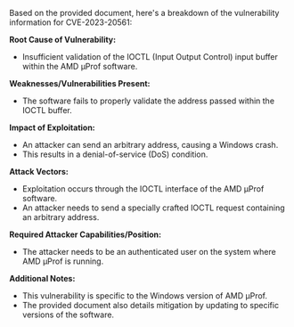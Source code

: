 Based on the provided document, here's a breakdown of the vulnerability information for CVE-2023-20561:

**Root Cause of Vulnerability:**
- Insufficient validation of the IOCTL (Input Output Control) input buffer within the AMD µProf software.

**Weaknesses/Vulnerabilities Present:**
- The software fails to properly validate the address passed within the IOCTL buffer.

**Impact of Exploitation:**
- An attacker can send an arbitrary address, causing a Windows crash.
- This results in a denial-of-service (DoS) condition.

**Attack Vectors:**
- Exploitation occurs through the IOCTL interface of the AMD µProf software.
- An attacker needs to send a specially crafted IOCTL request containing an arbitrary address.

**Required Attacker Capabilities/Position:**
- The attacker needs to be an authenticated user on the system where AMD µProf is running.

**Additional Notes:**
- This vulnerability is specific to the Windows version of AMD µProf.
- The provided document also details mitigation by updating to specific versions of the software.